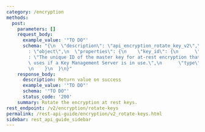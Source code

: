 ```yaml
---
category: /encryption
methods:
  post:
    parameters: []
    request_body:
      example_value: '"TO DO"'
      schema: "{\n  \"description\": \"api_encryption_rotate_key_v2\",\n  \"type\"\
        : \"object\",\n  \"properties\": {\n    \"key_id\": {\n      \"description\"\
        : \"The unique ID of the master key for at-rest encryption that Qumulo Core\
        \ uses if a Key Management Server is in use.\",\n      \"type\": \"string\"\
        \n    }\n  }\n}"
    response_body:
      description: Return value on success
      example_value: '"TO DO"'
      schema: '"TO DO"'
      status_code: '200'
    summary: Rotate the encryption at rest keys.
rest_endpoint: /v2/encryption/rotate-keys
permalink: /rest-api-guide/encryption/v2_rotate-keys.html
sidebar: rest_api_guide_sidebar
---
```

